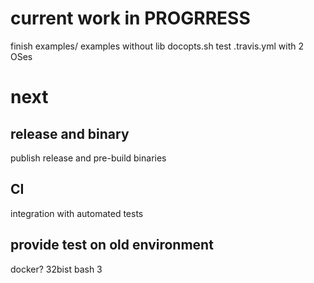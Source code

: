 # current work in PROGRRESS

finish examples/
examples without lib docopts.sh
test .travis.yml with 2 OSes

# next

## release and binary

publish release and pre-build binaries

## CI
integration with automated tests

## provide test on old environment

docker?
32bist
bash 3
